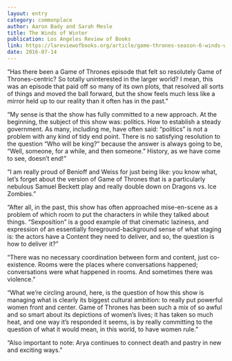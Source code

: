 ```yaml
---
layout: entry
category: commonplace
author: Aaron Bady and Sarah Mesle
title: The Winds of Winter
publication: Los Angeles Review of Books
link: https://lareviewofbooks.org/article/game-thrones-season-6-winds-winter/
date: 2016-07-14
---
```


“Has there been a Game of Thrones episode that felt so resolutely Game of Thrones-centric? So totally uninterested in the larger world? I mean, this was an episode that paid off so many of its own plots, that resolved all sorts of things and moved the ball forward, but the show feels much less like a mirror held up to our reality than it often has in the past.”

“My sense is that the show has fully committed to a new approach. At the beginning, the subject of this show was: politics. How to establish a steady government. As many, including me, have often said: “politics” is not a problem with any kind of tidy end point. There is no satisfying resolution to the question “Who will be king?” because the answer is always going to be, “Well, someone, for a while, and then someone.” History, as we have come to see, doesn’t end!”

“I am really proud of Benioff and Weiss for just being like: you know what, let’s forget about the version of Game of Thrones that is a particularly nebulous Samuel Beckett play and really double down on Dragons vs. Ice Zombies.”

“After all, in the past, this show has often approached mise-en-scene as a problem of which room to put the characters in while they talked about things. “Sexposition” is a good example of that cinematic laziness, and expression of an essentially foreground-background sense of what staging is: the actors have a Content they need to deliver, and so, the question is how to deliver it?”

“There was no necessary coordination between form and content, just co-existence. Rooms were the places where conversations happened; conversations were what happened in rooms. And sometimes there was violence.”

“What we’re circling around, here, is the question of how this show is managing what is clearly its biggest cultural ambition: to really put powerful women front and center. Game of Thrones has been such a mix of so awful and so smart about its depictions of women’s lives; it has taken so much heat, and one way it’s responded it seems, is by really committing to the question of what it would mean, in this world, to have women rule.”

“Also important to note: Arya continues to connect death and pastry in new and exciting ways.”
